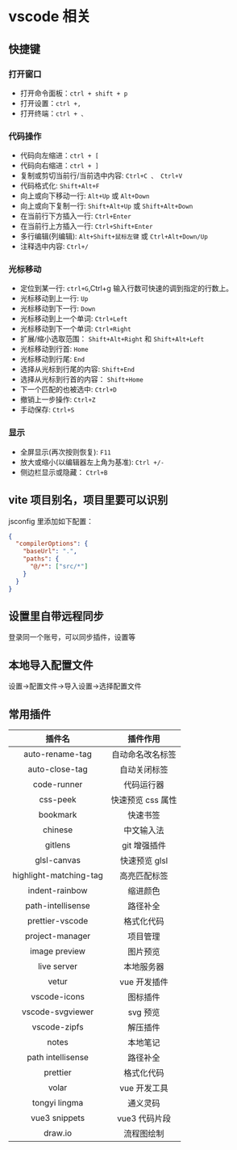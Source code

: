 # vscode 相关

## 快捷键

### 打开窗口

- 打开命令面板：`ctrl + shift + p`
- 打开设置：`ctrl +,`
- 打开终端：`ctrl + 、`

### 代码操作

- 代码向左缩进：`ctrl + [`
- 代码向右缩进：`ctrl + ]`
- 复制或剪切当前行/当前选中内容: `Ctrl+C 、 Ctrl+V`
- 代码格式化: `Shift+Alt+F`
- 向上或向下移动一行: `Alt+Up` 或 `Alt+Down`
- 向上或向下复制一行: `Shift+Alt+Up` 或 `Shift+Alt+Down`
- 在当前行下方插入一行: `Ctrl+Enter`
- 在当前行上方插入一行: `Ctrl+Shift+Enter`
- 多行编辑(列编辑): `Alt+Shift+鼠标左键` 或 `Ctrl+Alt+Down/Up`
- 注释选中内容: `Ctrl+/`

### 光标移动

- 定位到某一行: `ctrl+G`,Ctrl+g 输入行数可快速的调到指定的行数上。
- 光标移动到上一行: `Up`
- 光标移动到下一行: `Down`
- 光标移动到上一个单词: `Ctrl+Left`
- 光标移动到下一个单词: `Ctrl+Right`
- 扩展/缩小选取范围： `Shift+Alt+Right` 和 `Shift+Alt+Left`
- 光标移动到行首: `Home`
- 光标移动到行尾: `End`
- 选择从光标到行尾的内容: `Shift+End`
- 选择从光标到行首的内容： `Shift+Home`
- 下一个匹配的也被选中: `Ctrl+D`
- 撤销上一步操作: `Ctrl+Z`
- 手动保存: `Ctrl+S`

### 显示

- 全屏显示(再次按则恢复): `F11`
- 放大或缩小(以编辑器左上角为基准): `Ctrl +/-`
- 侧边栏显示或隐藏： `Ctrl+B`

## vite 项目别名，项目里要可以识别

jsconfig 里添加如下配置：

```json
{
  "compilerOptions": {
    "baseUrl": ".",
    "paths": {
      "@/*": ["src/*"]
    }
  }
}
```

## 设置里自带远程同步

登录同一个账号，可以同步插件，设置等

## 本地导入配置文件

设置->配置文件->导入设置->选择配置文件

## 常用插件

|         插件名         |     插件作用      |
| :--------------------: | :---------------: |
|    auto-rename-tag     | 自动命名改名标签  |
|     auto-close-tag     |   自动关闭标签    |
|      code-runner       |    代码运行器     |
|        css-peek        | 快速预览 css 属性 |
|        bookmark        |     快速书签      |
|        chinese         |    中文输入法     |
|        gitlens         |   git 增强插件    |
|      glsl-canvas       |   快速预览 glsl   |
| highlight-matching-tag |   高亮匹配标签    |
|     indent-rainbow     |     缩进颜色      |
|   path-intellisense    |     路径补全      |
|    prettier-vscode     |    格式化代码     |
|    project-manager     |     项目管理      |
|     image preview      |     图片预览      |
|      live server       |    本地服务器     |
|         vetur          |   vue 开发插件    |
|      vscode-icons      |     图标插件      |
|    vscode-svgviewer    |     svg 预览      |
|      vscode-zipfs      |     解压插件      |
|         notes          |     本地笔记      |
|   path intellisense    |     路径补全      |
|        prettier        |    格式化代码     |
|         volar          |   vue 开发工具    |
|     tongyi lingma      |     通义灵码      |
|     vue3 snippets      |   vue3 代码片段   |
|        draw.io         |    流程图绘制     |
